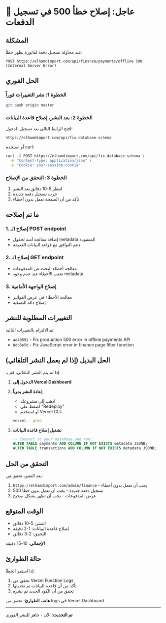 # 🚨 عاجل: إصلاح خطأ 500 في تسجيل الدفعات

## المشكلة
عند محاولة تسجيل دفعة لفاتورة يظهر خطأ:
```
POST https://elhamdimport.com/api/finance/payments/offline 500 (Internal Server Error)
```

## الحل الفوري

### الخطوة 1: نشر التغييرات فوراً
```bash
git push origin master
```

### الخطوة 2: بعد النشر، إصلاح قاعدة البيانات
افتح الرابط التالي بعد تسجيل الدخول:
```
https://elhamdimport.com/api/fix-database-schema
```

أو استخدم curl:
```bash
curl -X POST https://elhamdimport.com/api/fix-database-schema \
  -H "Content-Type: application/json" \
  -H "Cookie: your-session-cookie"
```

### الخطوة 3: التحقق من الإصلاح
1. انتظر 5-10 دقائق بعد النشر
2. جرب تسجيل دفعة جديدة
3. تأكد من أن الصفحة تعمل بدون أخطاء

## ما تم إصلاحه

### 1. إصلاح الـ POST endpoint
- إضافة معالجة آمنة لحقول metadata المفقودة
- دعم التوافق مع قواعد البيانات القديمة

### 2. إصلاح الـ GET endpoint  
- معالجة أخطاء البحث عن المدفوعات
- تجنب الأخطاء عند عدم وجود metadata

### 3. إصلاح الواجهة الأمامية
- معالجة الأخطاء في عرض الفواتير
- إصلاح دالة التصفية

## التغييرات المطلوبة للنشر

تم الالتزام بالتغييرات التالية:
- `ad49592` - Fix production 500 error in offline payments API
- `8db3e5d` - Fix JavaScript error in finance page filter function

## الحل البديل (إذا لم يعمل النشر التلقائي)

إذا لم يتم النشر التلقائي، قم بـ:

1. **الدخول إلى Vercel Dashboard**
2. **إعادة النشر يدوياً**
   - اذهب إلى مشروعك
   - اضغط على "Redeploy"
   - أو استخدم Vercel CLI:
   ```bash
   vercel --prod
   ```

3. **تشغيل إصلاح قاعدة البيانات**
   ```sql
   -- Connect to your database and run:
   ALTER TABLE payments ADD COLUMN IF NOT EXISTS metadata JSONB;
   ALTER TABLE transactions ADD COLUMN IF NOT EXISTS metadata JSONB;
   ```

## التحقق من الحل

بعد النشر، تحقق من:
1. `https://elhamdimport.com/admin/finance` - يجب أن تعمل بدون أخطاء
2. تسجيل دفعة جديدة - يجب أن تعمل بدون خطأ 500
3. عرض المدفوعات - يجب أن تظهر بشكل صحيح

## الوقت المتوقع
- النشر: 5-10 دقائق
- إصلاح قاعدة البيانات: 1-2 دقيقة
- التحقق: 2-3 دقائق

**الإجمالي**: 10-15 دقيقة

## حالة الطوارئ
إذا استمر الخطأ:
1. تحقق من Vercel Function Logs
2. تأكد من أن قاعدة البيانات تم تحديثها
3. تحقق من أن الكود الجديد تم نشره

**هاتف الطوارئ**: تحقق من logs في Vercel Dashboard

---
**تم التحديث**: الآن - جاهز للنشر الفوري